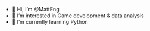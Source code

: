 - 👋 Hi, I’m @MattEng
- 👀 I’m interested in Game development & data analysis
- 🌱 I’m currently learning Python
